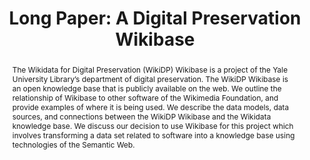 ---
abstract: The Wikidata for Digital Preservation (WikiDP) Wikibase is a project of
  the Yale University Library’s department of digital preservation. The WikiDP Wikibase
  is an open knowledge base that is publicly available on the web. We outline the
  relationship of Wikibase to other software of the Wikimedia Foundation, and provide
  examples of where it is being used. We describe the data models, data sources, and
  connections between the WikiDP Wikibase and the Wikidata knowledge base. We discuss
  our decision to use Wikibase for this project which involves transforming a data
  set related to software into a knowledge base using technologies of the Semantic
  Web.<br />
creators:
- Seals-Nutt, Kenneth
date: null
document_url: https://az659834.vo.msecnd.net/eventsairwesteuprod/production-inconference-public/528185a326684754a3c2cfd1fefbf793
grand_parent: iPRES
institutions:
- Yale University
keywords:
- wikibase,<br />wikidata,<br />software metadata,<br />
landing_page_url: null
language: eng
layout: publication
license: CC-BY 4.0 International
notes_url: null
parent: iPRES 2022
publication_type: long paper
size: null
slides_url: null
source_name: iPRES
stream_url: null
title: 'Long Paper: A Digital Preservation Wikibase'
year: 2022
---